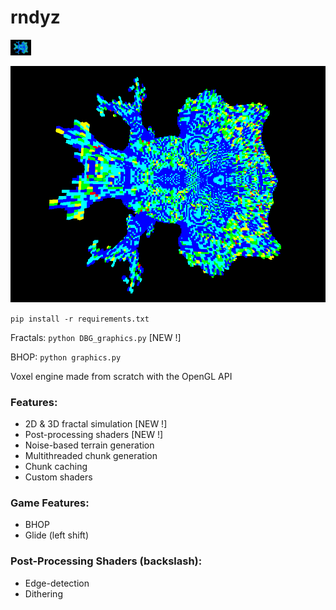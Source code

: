 # rndyz

<img src="./DIR-Screenshots/1746459825.png" width=33vw></img>

![Image](./DIR-Screenshots/1746459825.png)

`pip install -r requirements.txt`

Fractals: `python DBG_graphics.py` [NEW !]

BHOP: `python graphics.py`

Voxel engine made from scratch with the OpenGL API

### Features:

- 2D & 3D fractal simulation [NEW !]
- Post-processing shaders [NEW !]
- Noise-based terrain generation
- Multithreaded chunk generation
- Chunk caching
- Custom shaders

### Game Features:

- BHOP
- Glide (left shift)

### Post-Processing Shaders (backslash):

- Edge-detection
- Dithering
